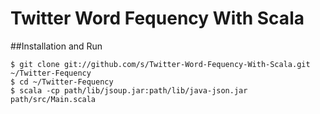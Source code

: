 # Twitter Word Fequency With Scala


##Installation and Run
```
$ git clone git://github.com/s/Twitter-Word-Fequency-With-Scala.git ~/Twitter-Fequency
$ cd ~/Twitter-Fequency
$ scala -cp path/lib/jsoup.jar:path/lib/java-json.jar path/src/Main.scala
```


